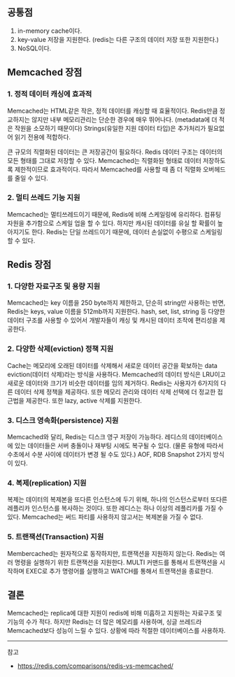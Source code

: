 
## 공통점
1. in-memory cache이다.
2. key-value 저장을 지원한다. (redis는 다른 구조의 데이터 저장 또한 지원한다.)
3. NoSQL이다.

## Memcached 장점

### 1. 정적 데이터 캐싱에 효과적 

Memcached는 HTML같은 작은, 정적 데이터를 캐싱할 때 효율적이다. Redis만큼 정교하지는 않지만 내부 메모리관리는 단순한 경우에 매우 뛰어나다. (metadata에 더 적은 작원을 소모하기 때문이다) Strings(유일한 지원 데이터 타입)은 추가처리가 필요없어 읽기 전용에 적합하다.

큰 규모의 직렬화된 데이터는 큰 저장공간이 필요하다. Redis 데이터 구조는 데이터의 모든 형태를 그대로 저장할 수 있다. Memcached는 직렬화된 형태로 데이터 저장하도록 제한적이므로 효과적이다. 따라서 Memcached를 사용할 때 좀 더 직렬화 오버헤드를 줄일 수 있다.

### 2. 멀티 쓰레드 기능 지원

Memcached는 멀티쓰레드이기 때문에, Redis에 비해 스케일링에 유리하다. 컴퓨팅 자원을 추가함으로 스케일 업을 할 수 있다. 하지만 캐시된 데이터를 유실 할 확률이 높아지기도 한다. Redis는 단일 쓰레드이기 때문에, 데이터 손실없이 수평으로 스케일링할 수 있다.

## Redis 장점

### 1. 다양한 자료구조 및 용량 지원

Memcached는 key 이름을 250 byte까지 제한하고, 단순히 string만 사용하는 반면, Redis는 keys, value 이름을 512mb까지 지원한다. hash, set, list, string 등 다양한 데이터 구조를 사용할 수 있어서 개발자들이 캐싱 및 캐시된 데이터 조작에 편리성을 제공한다.

### 2. 다양한 삭제(eviction) 정책 지원

Cache는 메모리에 오래된 데이터를 삭제해서 새로운 데이터 공간을 확보하는 data eviction(데이터 삭제)라는 방식을 사용하다. Memcached의 데이터 방식은 LRU이고 새로운 데이터와 크기가 비슷한 데이터를 임의 제거하다. Redis는 사용자가 6가지의 다른 데이터 삭제 정책을 제공하다. 또한 메모리 관리와 데이터 삭제 선택에 더 정교한 접근법을 제공한다.  또한 lazy, active 삭제를 지원한다.
 

### 3. 디스크 영속화(persistence) 지원

Memcached와 달리, Redis는 디스크 영구 저장이 가능하다. 레디스의 데이터베이스에 있는 데이터들은 서버 충돌이나 재부팅 시에도 복구될 수 있다. (물론 유형에 따라서 수초에서 수분 사이에 데이터가 변경 될 수도 있다.) AOF, RDB Snapshot 2가지 방식이 있다.
 

### 4. 복제(replication) 지원

복제는 데이터의 복제본을 또다른 인스턴스에 두기 위해, 하나의 인스턴스로부터 또다른 레플리카 인스턴스를 복사하는 것이다. 또한 레디스는 하나 이상의 레플리카를 가질 수 있다. Memcached는 써드 파티를 사용하지 않고서는 복제본을 가질 수 없다.

### 5. 트랜잭션(Transaction) 지원

Membercached는 원자적으로 동작하지만, 트랜잭션을 지원하지 않는다. Redis는 여러 명령을 실행하기 위한 트랜잭션을 지원한다. MULTI 커맨드를 통해서 트랜잭션을 시작하며 EXEC로 추가 명령어를 실행하고 WATCH를 통해서 트랜잭션을 종료한다.

## 결론

Memcached는 replica에 대한 지원이 redis에 비해 미흡하고 지원하는 자료구조 및 기능의 수가 적다. 하지만 Redis는 더 많은 메모리를 사용하며, 싱글 쓰레드라 Memcached보다 성능이 느릴 수 있다. 상황에 따라 적절한 데이터베이스를 사용하자.

---
참고
- https://redis.com/comparisons/redis-vs-memcached/